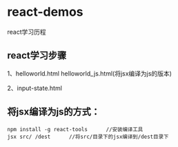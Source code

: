 # react-demos
react学习历程

react学习步骤
---

1、helloworld.html  helloworld_js.html(将jsx编译为js的版本)

2、input-state.html

将jsx编译为js的方式：
---

    npm install -g react-tools      //安装编译工具
    jsx src/ /dest      //将src/目录下的jsx编译到/dest目录下
